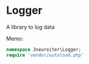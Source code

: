 # Logger 

A library to log data

Memo:
```php
namespace Jneureiter\Logger;
require 'vendor/autoload.php'
```

